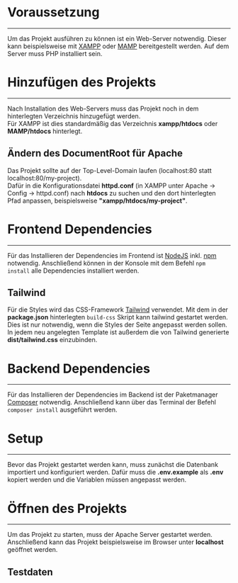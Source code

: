 
# Voraussetzung
***
Um das Projekt ausführen zu können ist ein Web-Server notwendig.
Dieser kann beispielsweise mit [XAMPP](https://www.apachefriends.org/de/index.html) oder [MAMP](https://www.mamp.info/de/windows/)
bereitgestellt werden. Auf dem Server muss PHP installiert sein.

# Hinzufügen des Projekts
***
Nach Installation des Web-Servers muss das Projekt noch in dem hinterlegten Verzeichnis hinzugefügt werden.  
Für XAMPP ist dies standardmäßig das Verzeichnis **xampp/htdocs** oder **MAMP/htdocs** hinterlegt.

## Ändern des DocumentRoot für Apache
Das Projekt sollte auf der Top-Level-Domain laufen (localhost:80 statt localhost:80/my-project).  
Dafür in die Konfigurationsdatei **httpd.conf** (in XAMPP unter Apache -> Config -> httpd.conf) nach **htdocs** zu suchen und 
den dort hinterlegten Pfad anpassen, beispielsweise **"xampp/htdocs/my-project"**.

# Frontend Dependencies
***
Für das Installieren der Dependencies im Frontend ist [NodeJS](https://nodejs.org/en/) inkl. [npm](https://www.npmjs.com/) notwendig.
Anschließend können in der Konsole mit dem Befehl ```npm install``` alle Dependencies installiert werden.

## Tailwind
Für die Styles wird das CSS-Framework [Tailwind](https://tailwindcss.com/docs/installation) verwendet.
Mit dem in der **package.json** hinterlegten ```build-css``` Skript kann tailwind gestartet werden.
Dies ist nur notwendig, wenn die Styles der Seite angepasst werden sollen.
In jedem neu angelegten Template ist außerdem die von Tailwind generierte **dist/tailwind.css** einzubinden. 


# Backend Dependencies
***
Für das Installieren der Dependencies im Backend ist der Paketmanager [Composer](https://getcomposer.org/) notwendig.
Anschließend kann über das Terminal der Befehl ```composer install``` ausgeführt werden.

# Setup
***
Bevor das Projekt gestartet werden kann, muss zunächst die Datenbank importiert und konfiguriert werden.
Dafür muss die **.env.example** als **.env** kopiert werden und die Variablen müssen angepasst werden. 

# Öffnen des Projekts
***
Um das Projekt zu starten, muss der Apache Server gestartet werden. Anschließend kann das Projekt beispielsweise im 
Browser unter **localhost** geöffnet werden.

## Testdaten



